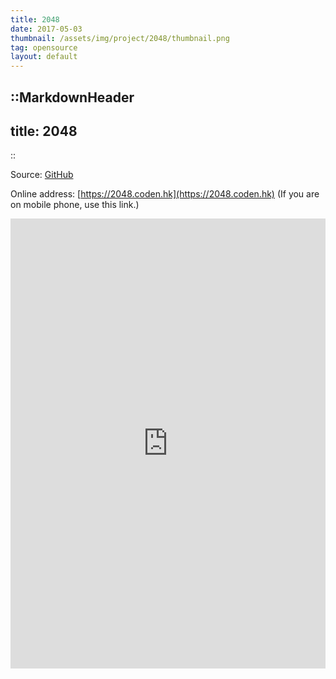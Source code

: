 ```yaml
---
title: 2048
date: 2017-05-03
thumbnail: /assets/img/project/2048/thumbnail.png
tag: opensource
layout: default
---
```


::MarkdownHeader
---
title: 2048
---
::

Source: [GitHub](https://github.com/coden-hk/2048)

Online address: [https://2048.coden.hk](https://2048.coden.hk) (If you are on mobile phone, use this link.)

<iframe style="width: 100%; height: min(calc(100vw / 4 * 3), 900px); border: none" src="https://2048.coden.hk"></iframe>
